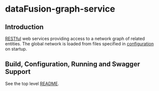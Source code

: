 # dataFusion-graph-service

## Introduction

[RESTful](https://en.wikipedia.org/wiki/Representational_state_transfer) web services providing access to a network graph of related entities.
The global network is loaded from files specified in [configuration](../README.md#configuration) on startup.

## Build, Configuration, Running and Swagger Support

See the top level [README](../README.md).

